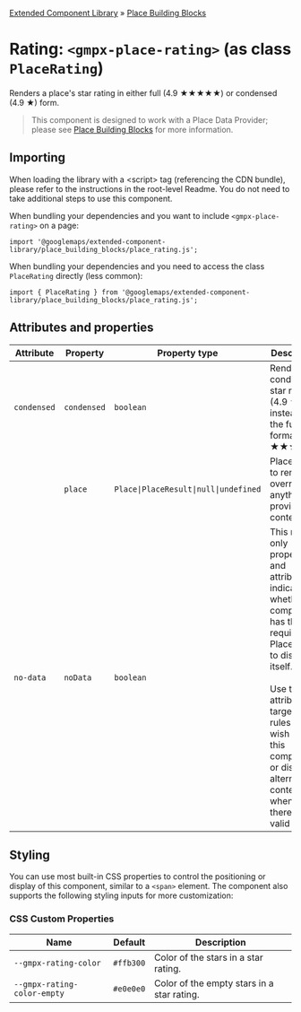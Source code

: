 [Extended Component Library](../../../README.md) » [Place Building Blocks](../README.md)

# Rating: `<gmpx-place-rating>` (as class `PlaceRating`)

Renders a place's star rating in either full (4.9 ★★★★★) or condensed
(4.9 ★) form.

> This component is designed to work with a Place Data Provider; please see [Place Building Blocks](../README.md) for more information.

## Importing

When loading the library with a &lt;script&gt; tag (referencing the CDN bundle), please refer to the instructions in the root-level Readme. You do not need to take additional steps to use this component.

When bundling your dependencies and you want to include `<gmpx-place-rating>` on a page:

```
import '@googlemaps/extended-component-library/place_building_blocks/place_rating.js';
```

When bundling your dependencies and you need to access the class `PlaceRating` directly (less common):

```
import { PlaceRating } from '@googlemaps/extended-component-library/place_building_blocks/place_rating.js';
```

## Attributes and properties

| Attribute   | Property    | Property type                         | Description                                                                                                                                                                                                                                                      | Default | [Reflects?](https://open-wc.org/guides/knowledge/attributes-and-properties/#attribute-and-property-reflection) |
| ----------- | ----------- | ------------------------------------- | ---------------------------------------------------------------------------------------------------------------------------------------------------------------------------------------------------------------------------------------------------------------- | ------- | -------------------------------------------------------------------------------------------------------------- |
| `condensed` | `condensed` | `boolean`                             | Render a condensed star rating (4.9 ★) instead of the full format (4.9 ★★★★★).                                                                                                                                                                                   | `false` | ✅                                                                                                              |
|             | `place`     | `Place\|PlaceResult\|null\|undefined` | Place data to render, overriding anything provided by context.                                                                                                                                                                                                   |         | ❌                                                                                                              |
| `no-data`   | `noData`    | `boolean`                             | This read-only property and attribute indicate whether the component has the required Place data to display itself.<br/><br/>Use the attribute to target CSS rules if you wish to hide this component, or display alternate content, when there's no valid data. | `true`  | ✅                                                                                                              |

## Styling

You can use most built-in CSS properties to control the positioning or display of this component, similar to a `<span>` element. The component also supports the following styling inputs for more customization:

### CSS Custom Properties

| Name                        | Default   | Description                                |
| --------------------------- | --------- | ------------------------------------------ |
| `--gmpx-rating-color`       | `#ffb300` | Color of the stars in a star rating.       |
| `--gmpx-rating-color-empty` | `#e0e0e0` | Color of the empty stars in a star rating. |



